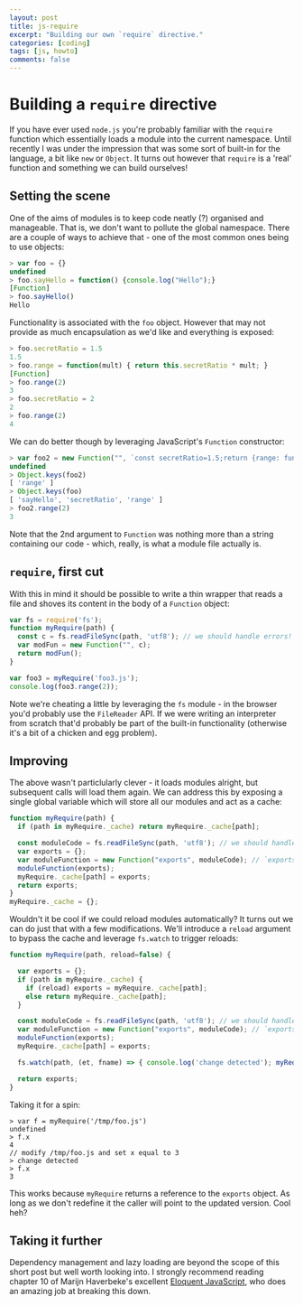 ```yaml
---
layout: post
title: js-require
excerpt: "Building our own `require` directive."
categories: [coding]
tags: [js, howto]
comments: false
---
```


# Building a `require` directive

If you have ever used `node.js` you're probably familiar with the `require` function which essentially loads a module into the current namespace. Until recently I was under the impression that was some sort of built-in for the language, a bit like `new` or `Object`. It turns out however that `require` is a 'real' function and something we can build ourselves! 

## Setting the scene

One of the aims of modules is to keep code neatly (?) organised and manageable. That is, we don't want to pollute the global namespace. There are a couple of ways to achieve that - one of the most common ones being to use objects:

``` javascript
> var foo = {}
undefined
> foo.sayHello = function() {console.log("Hello");}
[Function]
> foo.sayHello()
Hello
```

Functionality is associated with the `foo` object. However that may not provide as much encapsulation as we'd like and everything is exposed:

``` javascript
> foo.secretRatio = 1.5
1.5
> foo.range = function(mult) { return this.secretRatio * mult; }
[Function]
> foo.range(2)
3
> foo.secretRatio = 2
2
> foo.range(2)
4
```

We can do better though by leveraging JavaScript's `Function` constructor:

``` javascript
> var foo2 = new Function("", `const secretRatio=1.5;return {range: function(mult) {return secretRatio * mult;}}`)();
undefined
> Object.keys(foo2)
[ 'range' ]
> Object.keys(foo)
[ 'sayHello', 'secretRatio', 'range' ]
> foo2.range(2)
3
```

Note that the 2nd argument to `Function` was nothing more than a string containing our code - which, really, is what a module file actually is.

## `require`, first cut

With this in mind it should be possible to write a thin wrapper that reads a file and shoves its content in the body of a `Function` object:

``` javascript
var fs = require('fs');
function myRequire(path) {
  const c = fs.readFileSync(path, 'utf8'); // we should handle errors!
  var modFun = new Function("", c);
  return modFun();
}

var foo3 = myRequire('foo3.js');
console.log(foo3.range(2));
```

Note we're cheating a little by leveraging the `fs` module - in the browser you'd probably use the `FileReader` API. If we were writing an interpreter from scratch that'd probably be part of the built-in functionality (otherwise it's a bit of a chicken and egg problem).

## Improving

The above wasn't particlularly clever - it loads modules alright, but subsequent calls will load them again. We can address this by exposing a single global variable which will store all our modules and act as a cache:

``` javascript
function myRequire(path) {
  if (path in myRequire._cache) return myRequire._cache[path];

  const moduleCode = fs.readFileSync(path, 'utf8'); // we should handle errors!
  var exports = {};
  var moduleFunction = new Function("exports", moduleCode); // `exports` will be made available inside `moduleCode`
  moduleFunction(exports);
  myRequire._cache[path] = exports;
  return exports;
}
myRequire._cache = {};
```

Wouldn't it be cool if we could reload modules automatically? It turns out we can do just that with a few modifications. We'll introduce a `reload` argument to bypass the cache and leverage `fs.watch` to trigger reloads:

``` javascript
function myRequire(path, reload=false) {

  var exports = {};
  if (path in myRequire._cache) {
    if (reload) exports = myRequire._cache[path];
    else return myRequire._cache[path];
  }

  const moduleCode = fs.readFileSync(path, 'utf8'); // we should handle errors!
  var moduleFunction = new Function("exports", moduleCode); // `exports` will be made available inside `moduleCode`
  moduleFunction(exports);
  myRequire._cache[path] = exports;

  fs.watch(path, (et, fname) => { console.log('change detected'); myRequire(path, true);})

  return exports;
}
```

Taking it for a spin:

```
> var f = myRequire('/tmp/foo.js')
undefined
> f.x
4
// modify /tmp/foo.js and set x equal to 3
> change detected
> f.x
3
```

This works because `myRequire` returns a reference to the `exports` object. As long as we don't redefine it the caller will point to the updated version. Cool heh?

## Taking it further

Dependency management and lazy loading are beyond the scope of this short post but well worth looking into. I strongly recommend reading chapter 10 of Marijn Haverbeke's excellent [Eloquent JavaScript](http://eloquentjavascript.net/), who does an amazing job at breaking this down.

